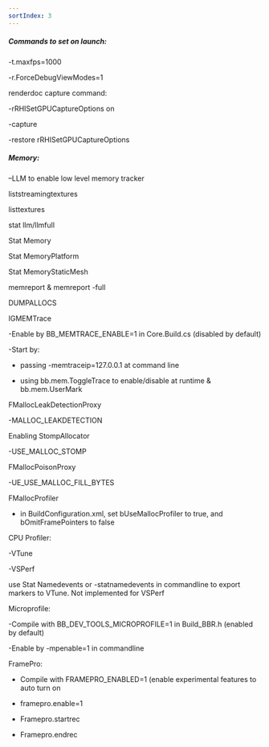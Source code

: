 ```yaml
---
sortIndex: 3
---
```


##### Commands to set on launch:

-t.maxfps=1000

-r.ForceDebugViewModes=1

renderdoc capture command:

-rRHISetGPUCaptureOptions on

-capture

-restore rRHISetGPUCaptureOptions


##### Memory:

–LLM to enable low level memory tracker

liststreamingtextures

listtextures

stat llm/llmfull

Stat Memory

Stat MemoryPlatform

Stat MemoryStaticMesh

memreport & memreport -full

DUMPALLOCS

IGMEMTrace

-Enable by BB_MEMTRACE_ENABLE=1 in Core.Build.cs (disabled by default)

-Start by:

* passing -memtraceip=127.0.0.1 at command line

* using bb.mem.ToggleTrace to enable/disable at runtime & bb.mem.UserMark

FMallocLeakDetectionProxy

-MALLOC_LEAKDETECTION

Enabling StompAllocator

-USE_MALLOC_STOMP

FMallocPoisonProxy

-UE_USE_MALLOC_FILL_BYTES

FMallocProfiler

- in BuildConfiguration.xml, set bUseMallocProfiler to true, and bOmitFramePointers to false


CPU Profiler:

-VTune

-VSPerf

use Stat Namedevents or -statnamedevents in commandline to export markers to VTune. Not implemented for VSPerf

Microprofile:

-Compile with BB_DEV_TOOLS_MICROPROFILE=1 in Build_BBR.h (enabled by default)

-Enable by -mpenable=1 in commandline


FramePro:

- Compile with FRAMEPRO_ENABLED=1 (enable experimental features to auto turn on

- framepro.enable=1

- Framepro.startrec

- Framepro.endrec
